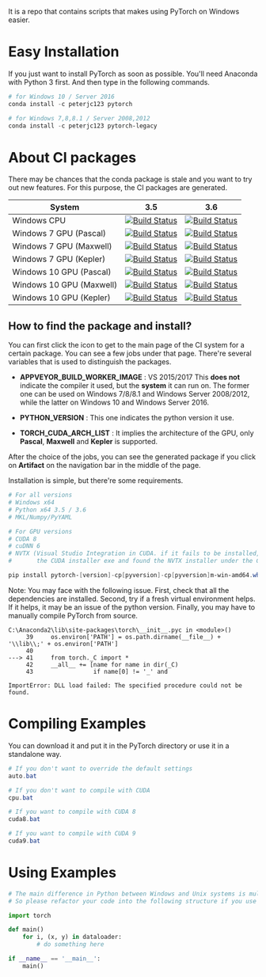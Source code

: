 It is a repo that contains scripts that makes using PyTorch on Windows easier.

# Easy Installation
If you just want to install PyTorch as soon as possible.
You'll need Anaconda with Python 3 first. And then type in the following commands.
```Powershell
# for Windows 10 / Server 2016
conda install -c peterjc123 pytorch

# for Windows 7,8,8.1 / Server 2008,2012
conda install -c peterjc123 pytorch-legacy
```

# About CI packages

There may be chances that the conda package is stale and you want to try out new features. For this purpose, the CI packages are generated. 

| System                   | 3.5                                      | 3.6                                      |
| ------------------------ | ---------------------------------------- | ---------------------------------------- |
| Windows CPU              | [![Build Status](http://appveyor-badge.azurewebsites.net/repos/peterjc123/pytorch/branch/windows-full/2)](https://ci.appveyor.com/project/peterjc123/pytorch/branch/windows-full) | [![Build Status](http://appveyor-badge.azurewebsites.net/repos/peterjc123/pytorch/branch/windows-full/1)](https://ci.appveyor.com/project/peterjc123/pytorch/branch/windows-full) |
| Windows 7 GPU (Pascal)   | [![Build Status](http://appveyor-badge.azurewebsites.net/repos/peterjc123/pytorch-elheu/branch/windows-full/8)](https://ci.appveyor.com/project/peterjc123/pytorch/branch/windows-full) | [![Build Status](http://appveyor-badge.azurewebsites.net/repos/peterjc123/pytorch-elheu/branch/windows-full/7)](https://ci.appveyor.com/project/peterjc123/pytorch/branch/windows-full) |
| Windows 7 GPU (Maxwell)  | [![Build Status](http://appveyor-badge.azurewebsites.net/repos/peterjc123/pytorch-elheu/branch/windows-full/4)](https://ci.appveyor.com/project/peterjc123/pytorch/branch/windows-full) | [![Build Status](http://appveyor-badge.azurewebsites.net/repos/peterjc123/pytorch-elheu/branch/windows-full/3)](https://ci.appveyor.com/project/peterjc123/pytorch/branch/windows-full) |
| Windows 7 GPU (Kepler)   | [![Build Status](http://appveyor-badge.azurewebsites.net/repos/peterjc123/pytorch-elheu/branch/windows-full/12)](https://ci.appveyor.com/project/peterjc123/pytorch/branch/windows-full) | [![Build Status](http://appveyor-badge.azurewebsites.net/repos/peterjc123/pytorch-elheu/branch/windows-full/11)](https://ci.appveyor.com/project/peterjc123/pytorch/branch/windows-full) |
| Windows 10 GPU (Pascal)  | [![Build Status](http://appveyor-badge.azurewebsites.net/repos/peterjc123/pytorch-elheu/branch/windows-full/6)](https://ci.appveyor.com/project/peterjc123/pytorch/branch/windows-full) | [![Build Status](http://appveyor-badge.azurewebsites.net/repos/peterjc123/pytorch-elheu/branch/windows-full/5)](https://ci.appveyor.com/project/peterjc123/pytorch/branch/windows-full) |
| Windows 10 GPU (Maxwell) | [![Build Status](http://appveyor-badge.azurewebsites.net/repos/peterjc123/pytorch-elheu/branch/windows-full/2)](https://ci.appveyor.com/project/peterjc123/pytorch/branch/windows-full) | [![Build Status](http://appveyor-badge.azurewebsites.net/repos/peterjc123/pytorch-elheu/branch/windows-full/1)](https://ci.appveyor.com/project/peterjc123/pytorch/branch/windows-full) |
| Windows 10 GPU (Kepler)  | [![Build Status](http://appveyor-badge.azurewebsites.net/repos/peterjc123/pytorch-elheu/branch/windows-full/10)](https://ci.appveyor.com/project/peterjc123/pytorch/branch/windows-full) | [![Build Status](http://appveyor-badge.azurewebsites.net/repos/peterjc123/pytorch-elheu/branch/windows-full/9)](https://ci.appveyor.com/project/peterjc123/pytorch/branch/windows-full) |

## How to find the package and install?

You can first click the icon to get to the main page of the CI system for a certain package. You can see a few jobs under that page. There're several variables that is used to distinguish the packages.

- **APPVEYOR\_BUILD\_WORKER_IMAGE** : VS 2015/2017 This **does not** indicate the compiler it used, but the **system** it can run on. The former one can be used on Windows 7/8/8.1 and Windows Server 2008/2012, while the latter on Windows 10 and Windows Server 2016.


- **PYTHON_VERSION** : This one indicates the python version it use. 


- **TORCH\_CUDA\_ARCH\_LIST** : It implies the architecture of the GPU, only **Pascal**, **Maxwell** and **Kepler** is supported.

After the choice of the jobs, you can see the generated package if you click on **Artifact** on the navigation bar in the middle of the page.

Installation is simple, but there're some requirements.

```powershell
# For all versions
# Windows x64
# Python x64 3.5 / 3.6
# MKL/Numpy/PyYAML

# For GPU versions
# CUDA 8
# cuDNN 6
# NVTX (Visual Studio Integration in CUDA. if it fails to be installed, you can extract
#       the CUDA installer exe and found the NVTX installer under the CUDAVisualStudioIntegration)

pip install pytorch-[version]-cp[pyversion]-cp[pyversion]m-win-amd64.whl
```

Note: You may face with the following issue. First, check that all the dependencies are installed. Second, try if a fresh virtual environment helps. If it helps, it may be an issue of the python version. Finally, you may have to manually compile PyTorch from source.

```pycon
C:\Anaconda2\lib\site-packages\torch\__init__.pyc in <module>()
     39     os.environ['PATH'] = os.path.dirname(__file__) + '\\lib\\;' + os.environ['PATH']
     40
---> 41     from torch._C import *
     42     __all__ += [name for name in dir(_C)
     43                 if name[0] != '_' and

ImportError: DLL load failed: The specified procedure could not be found.
```

# Compiling Examples
You can download it and put it in the PyTorch directory or use it in a standalone way.
```Powershell
# If you don't want to override the default settings
auto.bat

# If you don't want to compile with CUDA
cpu.bat

# If you want to compile with CUDA 8
cuda8.bat

# If you want to compile with CUDA 9
cuda9.bat

```

# Using Examples
```Python
# The main difference in Python between Windows and Unix systems is multiprocessing
# So please refactor your code into the following structure if you use DataLoader

import torch

def main()
    for i, (x, y) in dataloader:
        # do something here

if __name__ == '__main__':
    main()
```